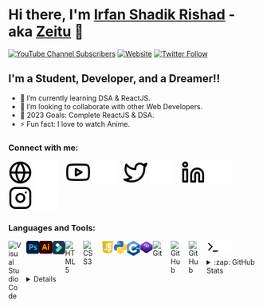# Hi there, I'm [Irfan Shadik Rishad](https://www.youtube.com/@irfanshadikrishad) - aka [Zeitu][youtube] 👋 

[![YouTube Channel Subscribers](https://img.shields.io/youtube/channel/subscribers/UCyv-8tjvvMctkIlljjw9Gfg?logo=youtube&logoColor=red&style=for-the-badge)][youtube]
[![Website](https://img.shields.io/website?label=irfanshadik.live&style=for-the-badge&url=https%3A%2F%2Firfanshadik.live)](https://irfanshadik.live)
[![Twitter Follow](https://img.shields.io/twitter/follow/irfanshadikoffi?color=1DA1F2&logo=twitter&style=for-the-badge)](https://twitter.com/intent/follow?original_referer=https%3A%2F%2Fgithub.com%2FcodeSTACKr&screen_name=irfanshadikoffi)

## I'm a Student, Developer, and a Dreamer!!

- 🌱 I’m currently learning DSA & ReactJS.
- 👯 I’m looking to collaborate with other Web Developers.
- 🥅 2023 Goals: Complete ReactJS & DSA.
- ⚡ Fun fact: I love to watch Anime.

### Connect with me:

[![website](./img/globe-light.svg)](https://irfanshadik.live#gh-light-mode-only)
[![website](./img/globe-dark.svg)](https://irfanshadik.live#gh-dark-mode-only)
&nbsp;&nbsp;
[![website](./img/youtube-light.svg)](https://www.youtube.com/@irfanshadikrishad#gh-light-mode-only)
[![website](./img/youtube-dark.svg)](https://www.youtube.com/@irfanshadikrishad#gh-dark-mode-only)
&nbsp;&nbsp;
[![website](./img/twitter-light.svg)](https://twitter.com/irfanshadikoffi#gh-light-mode-only)
[![website](./img/twitter-dark.svg)](https://twitter.com/irfanshadikoffi#gh-dark-mode-only)
&nbsp;&nbsp;
[![website](./img/linkedin-light.svg)](https://linkedin.com/in/irfanshadikofficial#gh-light-mode-only)
[![website](./img/linkedin-dark.svg)](https://linkedin.com/in/irfanshadikofficial#gh-dark-mode-only)
&nbsp;&nbsp;
[![website](./img/instagram-light.svg)](https://instagram.com/irfanshadikrishad#gh-light-mode-only)
[![website](./img/instagram-dark.svg)](https://instagram.com/irfanshadikrishad#gh-dark-mode-only)

### Languages and Tools:

[<img align="left" alt="Visual Studio Code" width="26px" src="https://cdn.jsdelivr.net/gh/devicons/devicon/icons/vscode/vscode-original.svg" style="padding-right:10px;" />][webdevplaylist]
[<img align="left" alt="Photoshop" width="26px" src="./img/ps.svg" />](https://www.youtube.com/@irfanshadikrishad)
[<img align="left" alt="Illustrator" width="26px" src="./img/ai.svg" />](https://www.youtube.com/@irfanshadikrishad)
[<img align="left" alt="Filmora" width="26px" src="./img/filmora.svg" />](https://www.youtube.com/@irfanshadikrishad)
[<img align="left" alt="HTML5" width="26px" src="https://cdn.jsdelivr.net/gh/devicons/devicon/icons/html5/html5-original.svg" style="padding-right:10px;" />][webdevplaylist]
[<img align="left" alt="CSS3" width="26px" src="https://cdn.jsdelivr.net/gh/devicons/devicon/icons/css3/css3-original.svg" style="padding-right:10px;" />][cssplaylist]
[<img align="left" alt="JS" width="26px" src="./img/js.svg" />](https://www.youtube.com/@irfanshadikrishad)
[<img align="left" alt="Python" width="26px" src="./img/python.png" />](https://www.youtube.com/@irfanshadikrishad)
[<img align="left" alt="C++" width="26px" src="./img/c++.png" />](https://www.youtube.com/@irfanshadikrishad)
[<img align="left" alt="Bootstrap" width="26px" src="./img/boostrap.svg" />](https://www.youtube.com/@irfanshadikrishad)
[<img align="left" alt="Git" width="26px" src="https://cdn.jsdelivr.net/gh/devicons/devicon/icons/git/git-original.svg" style="padding-right:10px;" />][webdevplaylist]
[<img align="left" alt="GitHub" width="26px" src="https://user-images.githubusercontent.com/3369400/139447912-e0f43f33-6d9f-45f8-be46-2df5bbc91289.png" style="padding-right:10px;" />](https://www.youtube.com/@irfanshadikrishad#gh-dark-mode-only)
[<img align="left" alt="GitHub" width="26px" src="https://user-images.githubusercontent.com/3369400/139448065-39a229ba-4b06-434b-bc67-616e2ed80c8f.png" style="padding-right:10px;" />](https://www.youtube.com/@irfanshadikrishad#gh-light-mode-only)
[<img align="left" alt="Terminal" width="26px" src="./img/terminal-light.svg" />](https://www.youtube.com/@irfanshadikrishad#gh-light-mode-only)
[<img align="left" alt="Terminal" width="26px" src="./img/terminal-dark.svg" />](https://www.youtube.com/@irfanshadikrishad#gh-dark-mode-only)

<br />
<br />


<details>
  <summary>:zap: GitHub Stats</summary>

  <img align="left" alt="Irfan Shadik's GitHub Stats" src="https://github-readme-stats.vercel.app/api?username=irfanshadikrishad&show_icons=true&hide_border=false&title_color=ff652f&icon_color=FFE400&bg_color=09131B&text_color=ffffff&border_color=0c1a25" />

</details>
  
  
 
<details>
  <summery>:zap: Profile Views</summery>
  
  ![](https://komarev.com/ghpvc/?username=irfanshadikrishad&color=blueviolet&style=flat-square)
  
</details>

[website]: https://irfanshadik.live
[course]: http://irfanshadik.live
[twitter]: https://twitter.com/irfanshadikoffi
[youtube]: https://www.youtube.com/@irfanshadikrishad
[instagram]: https://instagram.com/irfanshadikrishad
[linkedin]: https://linkedin.com/in/irfanshadikofficial
[webdevplaylist]: https://www.youtube.com/c/zeitu
[jsplaylist]: https://www.youtube.com/@irfanshadikrishad
[cssplaylist]: https://www.youtube.com/@irfanshadikrishad
[reactplaylist]: https://www.youtube.com/@irfanshadikrishad
